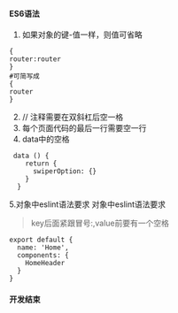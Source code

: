 #### ES6语法

1. 如果对象的键-值一样，则值可省略
```
{
router:router
}
#可简写成
{
router
}
```
2. // 注释需要在双斜杠后空一格
3. 每个页面代码的最后一行需要空一行
4. data中的空格
```
 data () {
    return {
      swiperOption: {}
    }
  }
```
5.对象中eslint语法要求
对象中eslint语法要求
> key后面紧跟冒号:,value前要有一个空格
```
export default {
  name: 'Home',
  components: {
    HomeHeader
  }
}
```

#### 开发结束